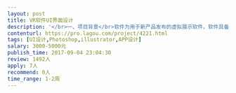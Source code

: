 ```yaml
---                
layout: post       
title: VR软件UI界面设计           
description: '</br>一、项目背景</br>软件为用于新产品发布的虚拟展示软件，软件具备VR（虚拟现实）和AR（增强现实）功能，软件UI风格要求具有科幻感。</br></br>二、项目内容</br>1、根据产品经理的原型图，进行虚拟展示软件的UI设计。</br>2、App主要有“主页、AR展示页、VR内容页、加载页”5个页面和软件icon。</br>3、设计3套不同风格的UI效果。</br></br></br>三、参考</br>1、美剧《黑镜》中的科幻UI风格。</br>2、Google Daydream VR。</br></br>四、人员要求</br>1、有VR类软件或游戏UI设计者优先。</br>2、设计前愿意花时间与开发者或产品经理进行关于细节要求的沟通。</br>'     
contenturl: https://pro.lagou.com/project/4221.html      
tags: [UI设计,Photoshop,illustrator,APP设计]            
salary: 3000-5000元          
publish_time: 2017-09-04 23:04:30         
review: 1492人                   
apply: 7人                   
recommend: 0人                   
time_range: 1-2周              
---                 
```

